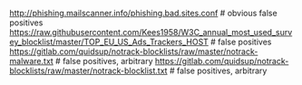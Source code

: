 http://phishing.mailscanner.info/phishing.bad.sites.conf # obvious false positives
https://raw.githubusercontent.com/Kees1958/W3C_annual_most_used_survey_blocklist/master/TOP_EU_US_Ads_Trackers_HOST # false positives
https://gitlab.com/quidsup/notrack-blocklists/raw/master/notrack-malware.txt # false positives, arbitrary
https://gitlab.com/quidsup/notrack-blocklists/raw/master/notrack-blocklist.txt # false positives, arbitrary
